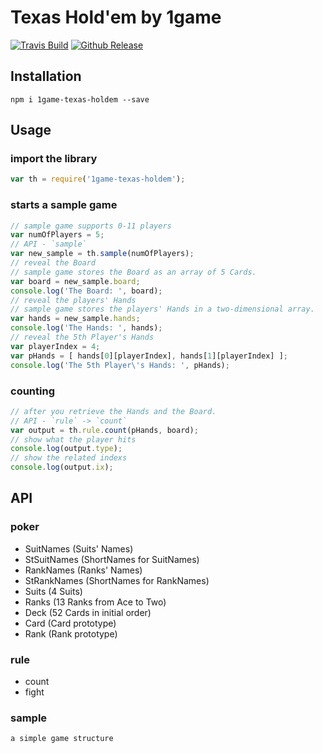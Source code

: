 # Texas Hold'em by 1game

[![Travis Build](https://img.shields.io/travis/hausenism/1game-TexasHoldEm.svg?style=flat-square)](https://travis-ci.org/hausenism/1game-TexasHoldEm)
[![Github Release](https://img.shields.io/github/release/hausenism/1game-TexasHoldEm.svg?style=flat-square)](https://github.com/hausenism/1game-TexasHoldEm)

## Installation
    npm i 1game-texas-holdem --save

## Usage
### import the library
```javascript
var th = require('1game-texas-holdem');
```
### starts a sample game
```javascript
// sample game supports 0-11 players
var numOfPlayers = 5;
// API - `sample`
var new_sample = th.sample(numOfPlayers);
// reveal the Board
// sample game stores the Board as an array of 5 Cards.
var board = new_sample.board;
console.log('The Board: ', board);
// reveal the players' Hands
// sample game stores the players' Hands in a two-dimensional array.
var hands = new_sample.hands;
console.log('The Hands: ', hands);
// reveal the 5th Player's Hands
var playerIndex = 4;
var pHands = [ hands[0][playerIndex], hands[1][playerIndex] ];
console.log('The 5th Player\'s Hands: ', pHands);
```
### counting
```javascript
// after you retrieve the Hands and the Board.
// API - `rule` -> `count`
var output = th.rule.count(pHands, board);
// show what the player hits
console.log(output.type);
// show the related indexs
console.log(output.ix);
```

## API
### poker
* SuitNames (Suits' Names)
* StSuitNames   (ShortNames for SuitNames)
* RankNames (Ranks' Names)
* StRankNames   (ShortNames for RankNames)
* Suits (4 Suits)
* Ranks (13 Ranks from Ace to Two)
* Deck  (52 Cards in initial order)
* Card  (Card prototype)
* Rank  (Rank prototype)

### rule
* count
* fight

### sample
    a simple game structure 